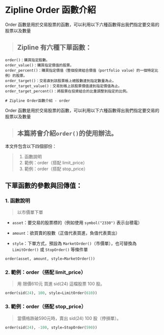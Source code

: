 # Zipline Order 函數介紹

Order 函數是用於交易股票的函數，可以利用以下六種函數得出我們指定要交易的股票以及數量


> ## Zipline 有六種下單函數：
	order()：購買指定股數。  
	order_value()：購買指定價值的股票。  
	order_percent()：購買指定價值（整個投資組合價值（portfolio value）的一個特定比例）的股票。  
	order_target()：交易直到該股票帳上總股數達到指定數量為止。  
	order_target_value()：交易到帳上該股票價值達到指定價值為止。  
	order_target_percent()：將股票在投資組合的比重調整到指定的比例。
    
	# Zipline Order函數介紹 - order

Order 函數是用於交易股票的函數，可以利用以下六種函數得出我們指定要交易的股票以及數量

> ## 本篇將會介紹`order()`的使用辦法。
本文件包含以下四個部份：  
> 1. 函數說明  
> 2. 範例：order（搭配 limit_price）  
> 3. 範例：order（搭配 stop_price）  


## 下單函數的參數與回傳值：

### 1. 函數說明 
> 以市價單下單
- `asset`：要交易的股票標的（例如使用 `symbol("2330")` 表示台積電）

- `amount`：欲買賣的股數（正值代表買進，負值代表賣出）

- `style`：下單方式，預設為 `MarketOrder()`（市價單），也可替換為 `LimitOrder()` 或 `StopOrder()` 等條件單

```python
order(asset, amount, style=MarketOrder())
```


### 2. 範例：order（搭配 limit_price） 
> 用 限價610元 買進 sid(24) 這檔股票 100 股。 
```python
order(sid(24), 100, style=LimitOrder(610))
```


### 3. 範例：order（搭配 stop_price）
> 當價格跌破590元時，賣出 sid(24) 100 股（停損單）。
```python
order(sid(24), -100, style=StopOrder(590))
```